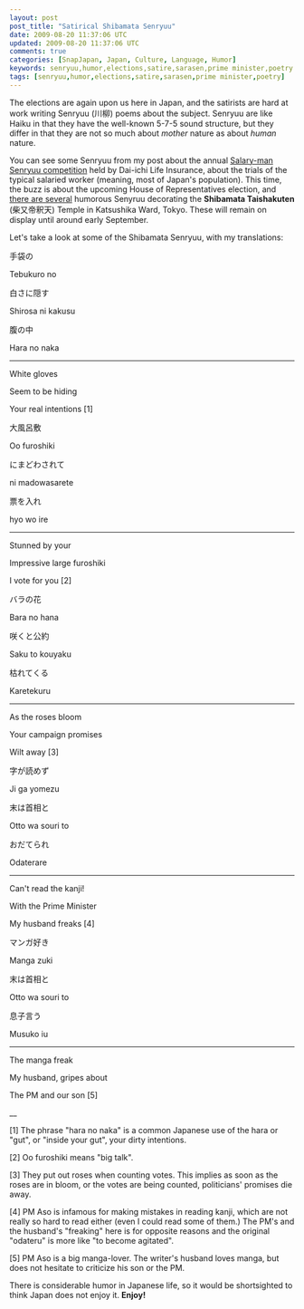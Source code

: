 ```yaml
---           
layout: post
post_title: "Satirical Shibamata Senryuu"
date: 2009-08-20 11:37:06 UTC
updated: 2009-08-20 11:37:06 UTC
comments: true
categories: [SnapJapan, Japan, Culture, Language, Humor]
keywords: senryuu,humor,elections,satire,sarasen,prime minister,poetry
tags: [senryuu,humor,elections,satire,sarasen,prime minister,poetry]
---
```

 


The elections are again upon us here in Japan, and the satirists are hard at work writing Senryuu (川柳) poems about the subject. Senryuu are like Haiku in that they have the well-known 5-7-5 sound structure, but they differ in that they are not so much about _mother_ nature as about _human_ nature. 




You can see some Senryuu from my post about the annual [Salary-man Senryuu competition](http://rick.cogley.info/snapjapan/index.php?id=9131646779081025259) held by Dai-ichi Life Insurance, about the trials of the typical salaried worker (meaning, most of Japan's population). This time, the buzz is about the upcoming House of Representatives election, and [there are several](http://mainichi.jp/select/wadai/news/20090723k0000m040034000c.html) humorous Senyruu decorating the **Shibamata Taishakuten** (柴又帝釈天) Temple in Katsushika Ward, Tokyo. These will remain on display until around early September.




Let's take a look at some of the Shibamata Senryuu, with my translations: 




> 




手袋の




Tebukuro no




白さに隠す




Shirosa ni kakusu




腹の中




Hara no naka 









> 




****




White gloves




Seem to be hiding




Your real intentions [1]














> 




大風呂敷




Oo furoshiki




にまどわされて




ni madowasarete




票を入れ




hyo wo ire









> 




****




Stunned by your




Impressive large furoshiki




I vote for you [2]














> 




バラの花




Bara no hana




咲くと公約




Saku to kouyaku




枯れてくる




Karetekuru









> 




****




As the roses bloom




Your campaign promises




Wilt away [3]














> 




字が読めず




Ji ga yomezu




末は首相と




Otto wa souri to




おだてられ




Odaterare









> 




****




Can't read the kanji!




With the Prime Minister




My husband freaks [4]














> 




マンガ好き




Manga zuki




末は首相と




Otto wa souri to




息子言う




Musuko iu









> 




****




The manga freak




My husband, gripes about




The PM and our son [5]














__




[1] The phrase "hara no naka" is a common Japanese use of the hara or "gut", or "inside your gut", your dirty intentions. 




[2] Oo furoshiki means "big talk". 




[3] They put out roses when counting votes. This implies as soon as the roses are in bloom, or the votes are being counted, politicians' promises die away. 




[4] PM Aso is infamous for making mistakes in reading kanji, which are not really so hard to read either (even I could read some of them.) The PM's and the husband's "freaking" here is for opposite reasons and the original "odateru" is more like "to become agitated".




[5] PM Aso is a big manga-lover. The writer's husband loves manga, but does not hesitate to criticize his son or the PM. 









There is considerable humor in Japanese life, so it would be shortsighted to think Japan does not enjoy it. **Enjoy!**



